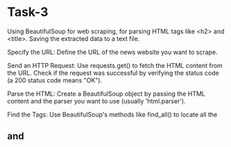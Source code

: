 # Task-3
Using BeautifulSoup for web scraping, for parsing HTML tags like &lt;h2> and &lt;title>. Saving the extracted data to a text file.

Specify the URL: Define the URL of the news website you want to scrape.

Send an HTTP Request: Use requests.get() to fetch the HTML content from the URL. Check if the request was successful by verifying the status code (a 200 status code means "OK").

Parse the HTML: Create a BeautifulSoup object by passing the HTML content and the parser you want to use (usually 'html.parser').

Find the Tags: Use BeautifulSoup's methods like find_all() to locate all the <h2> and <title> tags on the page.

Extract the Text: Loop through the found tags and extract the text content from each. The .text attribute is perfect for this.

Save to a Text File: Open a file in write mode ('w'), loop through your list of titles, and write each title to a new line in the file.
